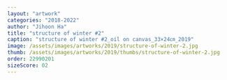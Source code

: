 ```yaml
---
layout: "artwork"
categories: "2018-2022"
author: "Jihoon Ha"
title: "structure of winter #2"
caption: "structure of winter #2_oil on canvas_33×24㎝_2019"
image: /assets/images/artworks/2019/structure-of-winter-2.jpg
thumb: /assets/images/artworks/2019/thumbs/structure-of-winter-2.jpg
order: 22990201
sizeScore: 02
---
```

